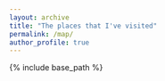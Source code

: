 ```yaml
---
layout: archive
title: "The places that I've visited"
permalink: /map/
author_profile: true
---
```


{% include base_path %}

<html>
<head>
  <title>My Travel Map</title>
  <meta charset="utf-8" />
  <meta name="viewport" content="width=device-width, initial-scale=1.0">
  <link rel="stylesheet" href="https://unpkg.com/leaflet/dist/leaflet.css" />
  <style>
    #map { height: 100vh; }
  </style>
</head>
<body>
  <div id="map"></div>

  <script src="https://unpkg.com/leaflet/dist/leaflet.js"></script>
  <script>
    const map = L.map('map').setView([10, 10], 3);

    L.tileLayer('https://{s}.tile.openstreetmap.org/{z}/{x}/{y}.png', {
      attribution: '&copy; OpenStreetMap contributors'
    }).addTo(map);

    const locations = [
  [51.5074, -0.1278, "London, UK"],
  [51.4545, -2.5879, "Bristol, UK"],
  [55.8642, -4.2518, "Glasgow, UK"],
  [51.7507, -1.2580, "Oxford, UK"],
  [52.1949, 0.1330, "Cambridge, UK"],
  [38.9072, -77.0369, "Washington, D.C., USA"],
  [40.7128, -74.0060, "New York, USA"],
  [41.8760, -87.6336, "Chicago, USA"]
  [49.2827, -123.1207, "Vancouver, Canada"],
  [31.2304, 121.4737, "Shanghai, China"]
];

    const pinIcon = L.icon({
      iconUrl: 'https://cdn-icons-png.flaticon.com/512/684/684908.png',
      iconSize: [32, 32],
      iconAnchor: [16, 32],
      popupAnchor: [0, -32]
    });

    locations.forEach(([lat, lng, label]) => {
      L.marker([lat, lng], { icon: pinIcon }).addTo(map).bindPopup(label);
    });
  </script>
</body>
</html>


